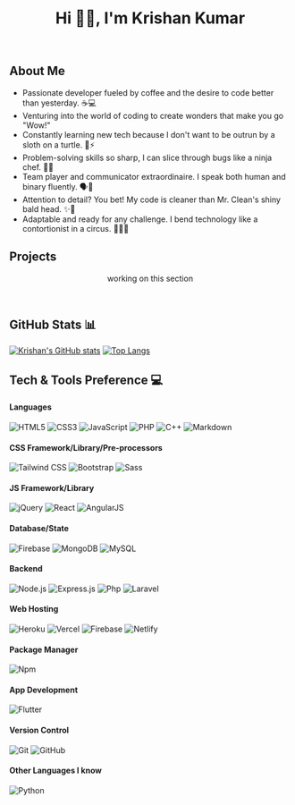 <h1 align="center"> Hi 👋🏻, I'm Krishan Kumar </h1>

<br />

## About Me
- Passionate developer fueled by coffee and the desire to code better than yesterday. ☕💻
- Venturing into the world of coding to create wonders that make you go "Wow!"
- Constantly learning new tech because I don't want to be outrun by a sloth on a turtle. 🐢⚡
- Problem-solving skills so sharp, I can slice through bugs like a ninja chef. 🥷🔪
- Team player and communicator extraordinaire. I speak both human and binary fluently. 🗣️🤖
- Attention to detail? You bet! My code is cleaner than Mr. Clean's shiny bald head. ✨🧼
- Adaptable and ready for any challenge. I bend technology like a contortionist in a circus. 🤸‍♂️💪


## Projects
<p align="center"> working on this section </p>
<br />

## GitHub Stats 📊
[![Krishan's GitHub stats](https://github-readme-stats.vercel.app/api?username=kkumar-gcc&show_icons=true&theme=synthwave)](https://github.com/kkumar-gcc) [![Top Langs](https://github-readme-stats.vercel.app/api/top-langs/?username=kkumar-gcc&langs_count=8&theme=synthwave&layout=compact)](https://github.com/kkumar-gcc)
<br>

## Tech & Tools Preference 💻
#### Languages
![HTML5](https://img.shields.io/badge/-HTML5-E34F26?style=flat&logo=html5&logoColor=white) ![CSS3](https://img.shields.io/badge/-CSS3-1572B6?style=flat&logo=css3&logoColor=white)
![JavaScript](https://img.shields.io/badge/-JavaScript-eed718?style=flat&logo=javascript&logoColor=ffffff)
![PHP](https://img.shields.io/badge/-Php-F89820?style=flat&logo=php&logoColor=white) ![C++](https://img.shields.io/badge/-C%20&%20C++-659ad2?style=flat&logo=c%2B%2B&logoColor=ffffff)
![Markdown](https://img.shields.io/badge/Markdown-000000?style=flat&logo=markdown&logoColor=white)
<br>
#### CSS Framework/Library/Pre-processors
![Tailwind CSS](https://img.shields.io/badge/-Tailwind_CSS-38B2AC?style=flat&logo=tailwind-css&logoColor=white) ![Bootstrap](https://img.shields.io/badge/-Bootstrap-563D7C?style=flat&logo=bootstrap&logoColor=white)
![Sass](https://img.shields.io/badge/-Sass-CC6699?style=flat&logo=sass&logoColor=white)
<br>
#### JS Framework/Library
![jQuery](https://img.shields.io/badge/jQuery-0769AD?style=flat&logo=jquery&logoColor=white) ![React](https://img.shields.io/badge/React-20232A?style=flat&logo=react&logoColor=61DAFB) ![AngularJS](https://img.shields.io/badge/AngularJS-E23237?style=flat&logo=angularjs&logoColor=white)
<br>
#### Database/State
![Firebase](https://img.shields.io/badge/-Firebase-000?style=flat&logo=firebase) ![MongoDB](https://img.shields.io/badge/-MongoDB-4DB33D?style=flat&logo=mongodb&logoColor=FFFFFF)
![MySQL](https://img.shields.io/badge/-MySQL-F29111?style=flat&logo=mysql&logoColor=FFFFFF)
<br>
#### Backend
![Node.js](https://img.shields.io/badge/-NodeJs-3C873A?style=flat&logo=Node.js&logoColor=white) ![Express.js](https://img.shields.io/badge/Express.js-404D59?style=flat&logo=express.js&logoColor=FFFFFF) ![Php](https://img.shields.io/badge/-Php-F89820?style=flat&logo=php&logoColor=white) 
![Laravel](https://img.shields.io/badge/Laravel-FF2D20?style=flat&logo=laravel&logoColor=white)
<br>
#### Web Hosting
![Heroku](https://img.shields.io/badge/Heroku-430098?style=flat&logo=heroku&logoColor=white) ![Vercel](https://img.shields.io/badge/Vercel-000000?style=flat&logo=vercel&logoColor=white)
![Firebase](https://img.shields.io/badge/-Firebase-000?style=flat&logo=firebase)
![Netlify](https://img.shields.io/badge/Netlify-00C7B7?style=flat&logo=netlify&logoColor=white)
<br>
#### Package Manager
![Npm](https://img.shields.io/badge/Npm-CC3534?style=flat&logo=npm&logoColor=FFFFFF)

#### App Development
![Flutter](https://img.shields.io/badge/Flutter-02569B?style=flat&logo=flutter&logoColor=white)

#### Version Control 
![Git](https://img.shields.io/badge/Git-F1502F?style=flat&logo=git&logoColor=FFFFFF) ![GitHub](https://img.shields.io/badge/Github-000000?style=flat&logo=github&logoColor=FFFFFF)
<br>
#### Other Languages I know
 ![Python](https://img.shields.io/badge/-Python-black?style=flat&logo=python&logoColor=white)
